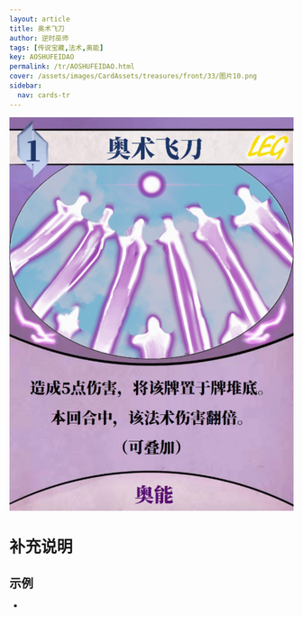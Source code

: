 ```yaml
---
layout: article
title: 奥术飞刀
author: 逆时巫师
tags: [传说宝藏,法术,奥能]
key: AOSHUFEIDAO
permalink: /tr/AOSHUFEIDAO.html
cover: /assets/images/CardAssets/treasures/front/33/图片10.png
sidebar:
  nav: cards-tr
---
```

![](/assets/images/CardAssets/treasures/front/33/图片10.png)

# 补充说明



## 示例
* 